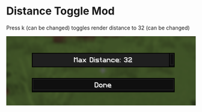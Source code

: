
# Distance Toggle Mod

Press k (can be changed) toggles render distance to 32 (can be changed)

<img src="./assets/pic1.png">

